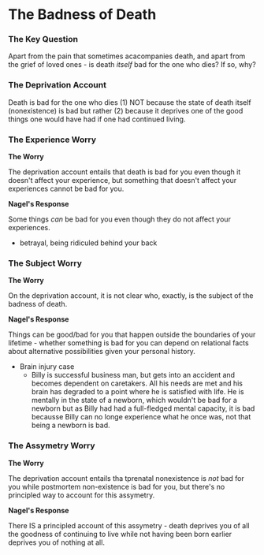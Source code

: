 # The Badness of Death

### The Key Question

Apart from the pain that sometimes acacompanies death, and apart from the grief of loved ones - is death *itself* bad for the one who dies? If so, why?

### The Deprivation Account

Death is bad for the one who dies (1) NOT because the state of death itself (nonexistence) is bad but rather (2) because it deprives one of the good things one would have had if one had continued living.

### The Experience Worry

**The Worry**

The deprivation account entails that death is bad for you even though it doesn't affect your experience, but something that doesn't affect your experiences cannot be bad for you.

**Nagel's Response**

Some things *can* be bad for you even though they do not affect your experiences.

- betrayal, being ridiculed behind your back

### The Subject Worry

**The Worry**

On the deprivation account, it is not clear who, exactly, is the subject of the badness of death.

**Nagel's Response**

Things can be good/bad for you that happen outside the boundaries of your lifetime - whether something is bad for you can depend on relational facts about alternative possibilities given your personal history.

- Brain injury case
  - Billy is successful business man, but gets into an accident and becomes dependent on caretakers. All his needs are met and his brain has degraded to a point where he is satisfied with life. He is mentally in the state of a newborn, which wouldn't be bad for a newborn but as Billy had had a full-fledged mental capacity, it is bad becausse Billy can no longe experience what he once was, not that being a newborn is bad.

### The Assymetry Worry

**The Worry**

The deprivation account entails tha tprenatal nonexistence is *not* bad for you while postmortem non-existence is bad for you, but there's no principled way to account for this assymetry.

**Nagel's Response**

There IS a principled account of this assymetry - death deprives you of all the goodness of continuing to live while not having been born earlier deprives you of nothing at all.